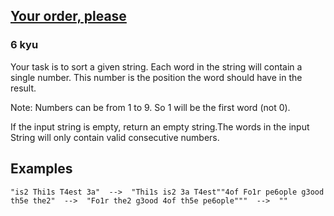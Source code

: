 <h2><a href=https://www.codewars.com/kata/55c45be3b2079eccff00010f/train/python target="_blank">Your order,  please</a></h2><h3>6 kyu</h3><p>Your task is to sort a given string. Each word in the string will contain a single number. This number is the position the word should have in the result.</p><p>Note: Numbers can be from 1 to 9. So 1 will be the first word (not 0).</p><p>If the input string is empty, return an empty string.The words in the input String will only contain valid consecutive numbers.</p><h2 id="examples">Examples</h2><pre><code>"is2 Thi1s T4est 3a"  --&gt;  "Thi1s is2 3a T4est""4of Fo1r pe6ople g3ood th5e the2"  --&gt;  "Fo1r the2 g3ood 4of th5e pe6ople"""  --&gt;  ""</code></pre>